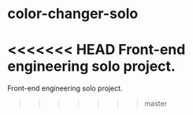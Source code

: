 # color-changer-solo
<<<<<<< HEAD
Front-end engineering solo project. 
=======
Front-end engineering solo project.
>>>>>>> master
